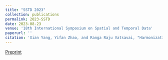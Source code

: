 ```yaml
---
title: "SSTD 2023"
collection: publications
permalink: 2023-SSTD
date: 2023-08-23
venue: '18th International Symposium on Spatial and Temporal Data'
paperurl: ''
citation: 'Xian Yang, Yifan Zhao, and Ranga Raju Vatsavai, "Harmonization-guided deep residual network for imputing under clouds with multi-sensor satellite imagery," in 18th International Symposium on Spatial and Temporal Data, 2023.'
---
```


[Preprint](https://rvatsavai.github.io/files/ICMLA2022_preprint.pdf)
